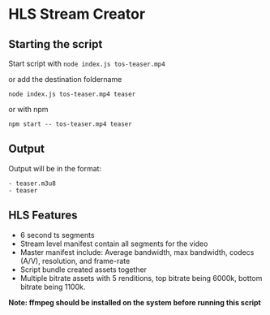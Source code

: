 # HLS Stream Creator

## Starting the script
Start script with `node index.js tos-teaser.mp4`

or add the destination foldername

`node index.js tos-teaser.mp4 teaser`

or with npm

`npm start -- tos-teaser.mp4 teaser`

## Output
Output will be in the format:
```
- teaser.m3u8
- teaser
```

## HLS Features

* 6 second ts segments
* Stream level manifest contain all segments for the video
* Master manifest include: Average bandwidth, max bandwidth, codecs (A/V), resolution, and frame-rate
* Script bundle created assets together
* Multiple bitrate assets with 5 renditions, top bitrate being 6000k, bottom bitrate being 1100k.



**Note: ffmpeg should be installed on the system before running this script**

